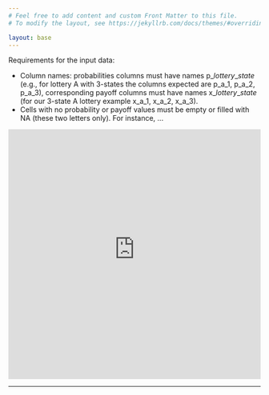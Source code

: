 ```yaml
---
# Feel free to add content and custom Front Matter to this file.
# To modify the layout, see https://jekyllrb.com/docs/themes/#overriding-theme-defaults

layout: base
---
```


Requirements for the input data:

* Column names: probabilities columns must have names p_*lottery*\_*state* (e.g., for lottery A with 3-states the columns expected are p_a_1, p_a_2, p_a_3), corresponding payoff columns must have names x_*lottery*_*state* (for our 3-state A lottery example x_a_1, x_a_2, x_a_3).
* Cells with no probability or payoff values must be empty or filled with NA (these two letters only). For instance, ...


<div class="wrapper">
    <iframe height="500px" width="100%" frameborder="no" src="https://q35vkf-anna-valyogos.shinyapps.io/complexity_online_tool/" > </iframe>
</div>



---
